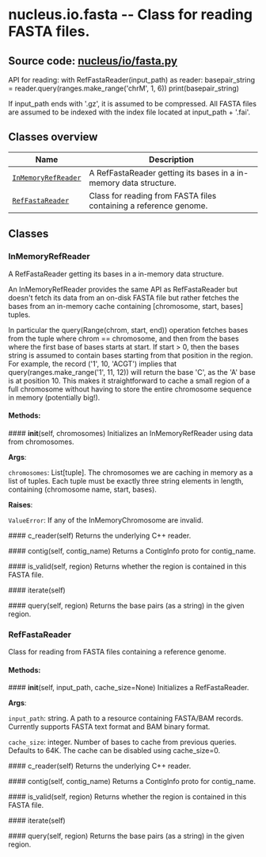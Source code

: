 # nucleus.io.fasta -- Class for reading FASTA files.
**Source code:** [nucleus/io/fasta.py](https://github.com/google/nucleus/tree/master/nucleus/io/fasta.py)
---
API for reading:
  with RefFastaReader(input_path) as reader:
    basepair_string = reader.query(ranges.make_range('chrM', 1, 6))
    print(basepair_string)

If input_path ends with '.gz', it is assumed to be compressed.  All FASTA
files are assumed to be indexed with the index file located at
input_path + '.fai'.

## Classes overview
Name | Description
-----|------------
[`InMemoryRefReader`](#inmemoryrefreader) | A RefFastaReader getting its bases in a in-memory data structure.
[`RefFastaReader`](#reffastareader) | Class for reading from FASTA files containing a reference genome.

## Classes
### InMemoryRefReader
A RefFastaReader getting its bases in a in-memory data structure.

An InMemoryRefReader provides the same API as RefFastaReader but doesn't fetch
its data from an on-disk FASTA file but rather fetches the bases from an
in-memory cache containing [chromosome, start, bases] tuples.

In particular the query(Range(chrom, start, end)) operation fetches bases from
the tuple where chrom == chromosome, and then from the bases where the first
base of bases starts at start. If start > 0, then the bases string is assumed
to contain bases starting from that position in the region. For example, the
record ('1', 10, 'ACGT') implies that query(ranges.make_range('1', 11, 12))
will return the base 'C', as the 'A' base is at position 10. This makes it
straightforward to cache a small region of a full chromosome without having to
store the entire chromosome sequence in memory (potentially big!).

#### Methods:
####<a name="<_ast.FunctionDef object at 0x55f78d0f10d0>"></a> __init__(self, chromosomes)
Initializes an InMemoryRefReader using data from chromosomes.

**Args**:

`chromosomes`: List[tuple]. The chromosomes we are caching in memory as a
    list of tuples. Each tuple must be exactly three string elements in
    length, containing (chromosome name, start, bases).


**Raises**:

`ValueError`: If any of the InMemoryChromosome are invalid.


####<a name="<_ast.FunctionDef object at 0x55f78d0fd690>"></a> c_reader(self)
Returns the underlying C++ reader.

####<a name="<_ast.FunctionDef object at 0x55f78d0fd390>"></a> contig(self, contig_name)
Returns a ContigInfo proto for contig_name.

####<a name="<_ast.FunctionDef object at 0x55f78d0fd090>"></a> is_valid(self, region)
Returns whether the region is contained in this FASTA file.

####<a name="<_ast.FunctionDef object at 0x55f78d0fab90>"></a> iterate(self)


####<a name="<_ast.FunctionDef object at 0x55f78d0fad50>"></a> query(self, region)
Returns the base pairs (as a string) in the given region.

### RefFastaReader
Class for reading from FASTA files containing a reference genome.

#### Methods:
####<a name="<_ast.FunctionDef object at 0x55f78d0d9390>"></a> __init__(self, input_path, cache_size=None)
Initializes a RefFastaReader.

**Args**:

`input_path`: string. A path to a resource containing FASTA/BAM records.
    Currently supports FASTA text format and BAM binary format.

`cache_size`: integer. Number of bases to cache from previous queries.
    Defaults to 64K.  The cache can be disabled using cache_size=0.


####<a name="<_ast.FunctionDef object at 0x55f78d0ea350>"></a> c_reader(self)
Returns the underlying C++ reader.

####<a name="<_ast.FunctionDef object at 0x55f78d0eae90>"></a> contig(self, contig_name)
Returns a ContigInfo proto for contig_name.

####<a name="<_ast.FunctionDef object at 0x55f78d0eaa10>"></a> is_valid(self, region)
Returns whether the region is contained in this FASTA file.

####<a name="<_ast.FunctionDef object at 0x55f78d0ea590>"></a> iterate(self)


####<a name="<_ast.FunctionDef object at 0x55f78d0ea690>"></a> query(self, region)
Returns the base pairs (as a string) in the given region.

